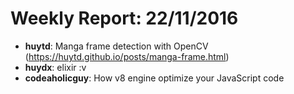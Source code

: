 # Weekly Report: 22/11/2016

- **huytd**: Manga frame detection with OpenCV (https://huytd.github.io/posts/manga-frame.html)
- **huydx**: elixir :v
- **codeaholicguy**: How v8 engine optimize your JavaScript code
